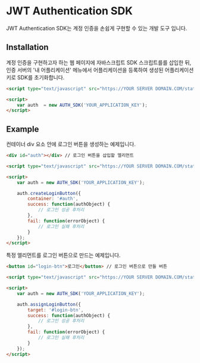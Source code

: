 # JWT Authentication SDK

JWT Authentication SDK는 계정 인증을 손쉽게 구현할 수 있는 개발 도구 입니다.

## Installation

계정 인증을 구현하고자 하는 웹 페이지에 자바스크립트 SDK 스크립트를를 삽입한 뒤,
인증 서버의  '내 어플리케이션' 메뉴에서 어플리케이션을 등록하여 생성된
어플리케이션 키로 SDK를 초기화합니다.
```html
<script type="text/javascript" src="https://YOUR SERVER DOMAIN.COM/static/js/sdk.js"></script>

<script>
    var auth  = new AUTH_SDK('YOUR_APPLICATION_KEY');
</script>
```

## Example

컨테이너 div 요소 안에 로그인 버튼을 생성하는 예제입니다.
```html
<div id="auth"></div> // 로그인 버튼을 삽입할 엘리먼트

<script type="text/javascript" src="https://YOUR SERVER DOMAIN.COM/static/js/sdk.js"></script>

<script>
    var auth = new AUTH_SDK('YOUR_APPLICATION_KEY');

    auth.createLoginButton({
        container: '#auth',
        success: function(authObject) {
            // 로그인 성공 후처리
        },
        fail: function(errorObject) {
            // 로그인 실패 후처리
        }
    });
</script>
```

특정 엘리먼트를 로그인 버튼으로 만드는 예제입니다.
```html
<button id="login-btn">로그인</button> // 로그인 버튼으로 만들 버튼

<script type="text/javascript" src="https://YOUR SERVER DOMAIN.COM/static/js/sdk.js"></script>

<script>
    var auth = new AUTH_SDK('YOUR_APPLICATION_KEY');

    auth.assignLoginButton({
        target: '#login-btn',
        success: function(authObject) {
            // 로그인 성공 후처리
        },
        fail: function(errorObject) {
            // 로그인 실패 후처리
        }
    });
</script>
```